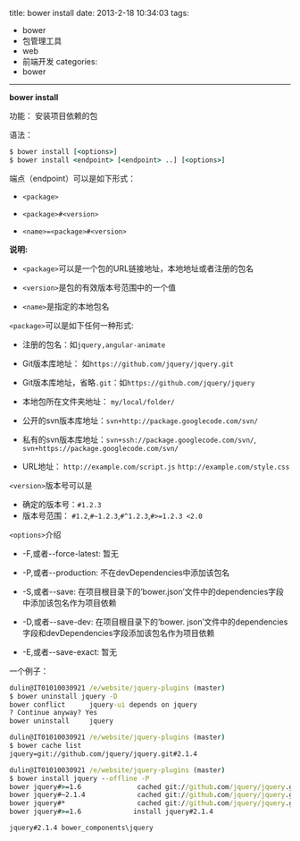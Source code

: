 title: bower install
date: 2013-2-18 10:34:03
tags:
- bower
- 包管理工具
- web
- 前端开发
categories:
- bower

---

__bower install__

功能： 安装项目依赖的包

<!-- more -->

语法：

```bat
$ bower install [<options>]
$ bower install <endpoint> [<endpoint> ..] [<options>]
```

<!-- more -->


端点（endpoint）可以是如下形式：

*	`<package>`

*	`<package>#<version>`

*	`<name>=<package>#<version>`

__说明:__

*	`<package>`可以是一个包的URL链接地址，本地地址或者注册的包名

*	`<version>`是包的有效版本号范围中的一个值

*	`<name>`是指定的本地包名

`<package>`可以是如下任何一种形式:

*	注册的包名：如`jquery,angular-animate`

*	Git版本库地址： 如`https://github.com/jquery/jquery.git`

*	Git版本库地址，省略`.git`：如`https://github.com/jquery/jquery`

*	本地包所在文件夹地址： `my/local/folder/`

*	公开的svn版本库地址：`svn+http://package.googlecode.com/svn/`

*	私有的svn版本库地址：`svn+ssh://package.googlecode.com/svn/`, 
	`svn+https://package.googlecode.com/svn/`

*	URL地址： 
	`http://example.com/script.js`
	`http://example.com/style.css`

`<version>`版本号可以是

*	确定的版本号：`#1.2.3`
*	版本号范围： `#1.2`,`#~1.2.3`,`#^1.2.3`,`#>=1.2.3 <2.0`

`<options>`介绍

*   -F,或者--force-latest: 暂无

*   -P,或者--production: 不在devDependencies中添加该包名

*   -S,或者--save: 在项目根目录下的’bower.json’文件中的dependencies字段中添加该包名作为项目依赖

*   -D,或者--save-dev: 在项目根目录下的’bower.
json’文件中的dependencies字段和devDependencies字段添加该包名作为项目依赖

*   -E,或者--save-exact: 暂无

一个例子：

```bat
dulin@IT01010030921 /e/website/jquery-plugins (master)
$ bower uninstall jquery -D
bower conflict      jquery-ui depends on jquery
? Continue anyway? Yes
bower uninstall     jquery

dulin@IT01010030921 /e/website/jquery-plugins (master)
$ bower cache list
jquery=git://github.com/jquery/jquery.git#2.1.4

dulin@IT01010030921 /e/website/jquery-plugins (master)
$ bower install jquery --offline -P
bower jquery#>=1.6              cached git://github.com/jquery/jquery.git#2.1.4
bower jquery#~2.1.4             cached git://github.com/jquery/jquery.git#2.1.4
bower jquery#*                  cached git://github.com/jquery/jquery.git#2.1.4
bower jquery#>=1.6             install jquery#2.1.4

jquery#2.1.4 bower_components\jquery
```
